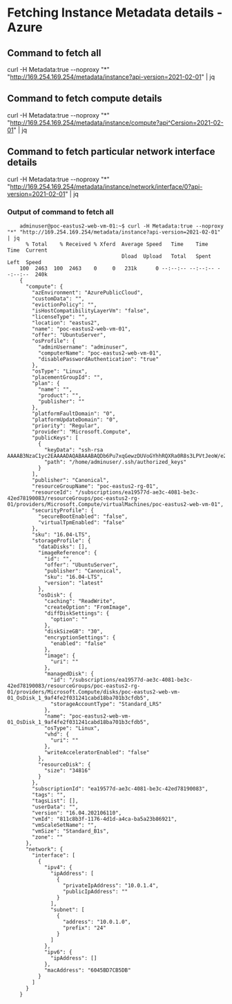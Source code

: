 # Fetching Instance Metadata details - Azure

## Command to fetch all
curl -H Metadata:true --noproxy "*" "http://169.254.169.254/metadata/instance?api-version=2021-02-01" | jq

## Command to fetch compute details
curl -H Metadata:true --noproxy "*" "http://169.254.169.254/metadata/instance/compute?api^Cersion=2021-02-01" | jq

## Command to fetch particular network interface details
curl -H Metadata:true --noproxy "*" "http://169.254.169.254/metadata/instance/network/interface/0?api-version=2021-02-01" | jq

### Output of command to fetch all

        adminuser@poc-eastus2-web-vm-01:~$ curl -H Metadata:true --noproxy "*" "http://169.254.169.254/metadata/instance?api-version=2021-02-01" | jq
          % Total    % Received % Xferd  Average Speed   Time    Time     Time  Current
                                         Dload  Upload   Total   Spent    Left  Speed
        100  2463  100  2463    0     0   231k      0 --:--:-- --:--:-- --:--:--  240k
        {
          "compute": {
            "azEnvironment": "AzurePublicCloud",
            "customData": "",
            "evictionPolicy": "",
            "isHostCompatibilityLayerVm": "false",
            "licenseType": "",
            "location": "eastus2",
            "name": "poc-eastus2-web-vm-01",
            "offer": "UbuntuServer",
            "osProfile": {
              "adminUsername": "adminuser",
              "computerName": "poc-eastus2-web-vm-01",
              "disablePasswordAuthentication": "true"
            },
            "osType": "Linux",
            "placementGroupId": "",
            "plan": {
              "name": "",
              "product": "",
              "publisher": ""
            },
            "platformFaultDomain": "0",
            "platformUpdateDomain": "0",
            "priority": "Regular",
            "provider": "Microsoft.Compute",
            "publicKeys": [
              {
                "keyData": "ssh-rsa AAAAB3NzaC1yc2EAAAADAQABAAABAQDb6Pu7xqGewzDUVoGYhhRQXRa0R8s3LPVtJeoW/e2l92oQYQ56Va/jTl63JNX6Dbd0dT/J8kEm3h8rFqw3Jms9yrKjYBf3aCls/TM+M9Dvv5iWgoOINrozRJ08WCN5gg7VqxB482DU3rjnIduibnbcw1uaGExmkQR1kYWCAP/CJlpx8M4Eg3bBbg6i5odJmLFzxvCXS9UOzm8pLXyX7GfXqgR7Nsvi6nExmXXtBa8Lj4WCnCUZ9fdOm1tG0FmAroyQ2VqquH4GMFE4HUwieGia5YIdnJwKBb2tedaiYZCiuEKbBODqpTlQa1xFUyI75PiF18xOX+4S1s13hNeHTHa5\n",
                "path": "/home/adminuser/.ssh/authorized_keys"
              }
            ],
            "publisher": "Canonical",
            "resourceGroupName": "poc-eastus2-rg-01",
            "resourceId": "/subscriptions/ea19577d-ae3c-4081-be3c-42ed78190083/resourceGroups/poc-eastus2-rg-01/providers/Microsoft.Compute/virtualMachines/poc-eastus2-web-vm-01",
            "securityProfile": {
              "secureBootEnabled": "false",
              "virtualTpmEnabled": "false"
            },
            "sku": "16.04-LTS",
            "storageProfile": {
              "dataDisks": [],
              "imageReference": {
                "id": "",
                "offer": "UbuntuServer",
                "publisher": "Canonical",
                "sku": "16.04-LTS",
                "version": "latest"
              },
              "osDisk": {
                "caching": "ReadWrite",
                "createOption": "FromImage",
                "diffDiskSettings": {
                  "option": ""
                },
                "diskSizeGB": "30",
                "encryptionSettings": {
                  "enabled": "false"
                },
                "image": {
                  "uri": ""
                },
                "managedDisk": {
                  "id": "/subscriptions/ea19577d-ae3c-4081-be3c-42ed78190083/resourceGroups/poc-eastus2-rg-01/providers/Microsoft.Compute/disks/poc-eastus2-web-vm-01_OsDisk_1_9af4fe2f031241cabd18ba701b3cfdb5",
                  "storageAccountType": "Standard_LRS"
                },
                "name": "poc-eastus2-web-vm-01_OsDisk_1_9af4fe2f031241cabd18ba701b3cfdb5",
                "osType": "Linux",
                "vhd": {
                  "uri": ""
                },
                "writeAcceleratorEnabled": "false"
              },
              "resourceDisk": {
                "size": "34816"
              }
            },
            "subscriptionId": "ea19577d-ae3c-4081-be3c-42ed78190083",
            "tags": "",
            "tagsList": [],
            "userData": "",
            "version": "16.04.202106110",
            "vmId": "811c8b3f-1176-4d1d-a4ca-ba5a23b86921",
            "vmScaleSetName": "",
            "vmSize": "Standard_B1s",
            "zone": ""
          },
          "network": {
            "interface": [
              {
                "ipv4": {
                  "ipAddress": [
                    {
                      "privateIpAddress": "10.0.1.4",
                      "publicIpAddress": ""
                    }
                  ],
                  "subnet": [
                    {
                      "address": "10.0.1.0",
                      "prefix": "24"
                    }
                  ]
                },
                "ipv6": {
                  "ipAddress": []
                },
                "macAddress": "6045BD7CB5DB"
              }
            ]
          }
        }
